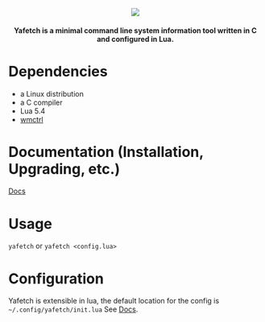 <p align="center"> <img src="http://0x0.st/-P91.png"> </p>

<h4 align="center">Yafetch is a minimal command line system information tool written in C and configured in Lua. </h4>


# Dependencies
- a Linux distribution
- a C compiler
- Lua 5.4
- [wmctrl](https://www.freedesktop.org/wiki/Software/wmctrl/)


# Documentation (Installation, Upgrading, etc.)
[Docs](/doc)


# Usage
`yafetch` or `yafetch <config.lua>`


# Configuration
Yafetch is extensible in lua, the default location for the config is `~/.config/yafetch/init.lua`
See [Docs](/doc/FUNC.md).
